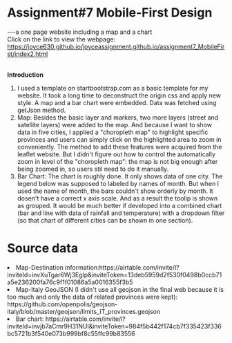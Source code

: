 # Assignment#7 Mobile-First Design 
---a one page website including a map and a chart
<br>Click on the link to view the webpage:<br> https://joyce630.github.io/joyceassignment.github.io/assignment7_MobileFirst/index2.html

<br><b>Introduction</b>
<ol>
<li>I used a template on startbootstrap.com as a basic template for my website. It took a long time to deconstruct the origin css and apply new style. A map and a bar chart were embedded. Data was fetched using getJson method.
<li>Map: Besides the basic layer and markers, two more layers (street and satellite layers) were added to the map. And  because I want to show data in five cities, I applied a "choropleth map" to highlight specific provinces and users can simply click on the highlighted area to zoom in conveniently. The method to add these features were acquired from the leaflet website. But I didn't figure out how to control the automatically zoom in level of the "choropleth map": the map is not big enough after being zoomed in, so users stil need to do it manually.
<li>Bar Chart: The chart is roughly done. It only shows data of one city. The legend below was supposed to labeled by names of month. But when I used the name of month, the bars couldn't show orderly by month. It dosen't have a correct x axis scale. And as a result the toolip is shown as grouped. It would be much better if developed into a combined chart (bar and line with data of rainfall and temperature) with a dropdown filter (so that chart of different cities can be shown in one section).
</ol>



# Source data
<li>Map-Destination information:https://airtable.com/invite/l?inviteId=invXuTgar6Wj3Eglp&inviteToken=13deb5959d2f530f0498b0ccb71a5e236200fa76c9f1f01086a5a0016355f3b5
<li>Map-Italy GeoJSON (I didn't use all geojson in the final web because it is too much and only the data of related provinces were kept): https://github.com/openpolis/geojson-italy/blob/master/geojson/limits_IT_provinces.geojson
<li>Bar chart: https://airtable.com/invite/l?inviteId=invjb7aCmr9H31NUl&inviteToken=984f5b442f174cb7f335423f336bc5721b3f540e073b999bf8c55ffc99b83556

        

